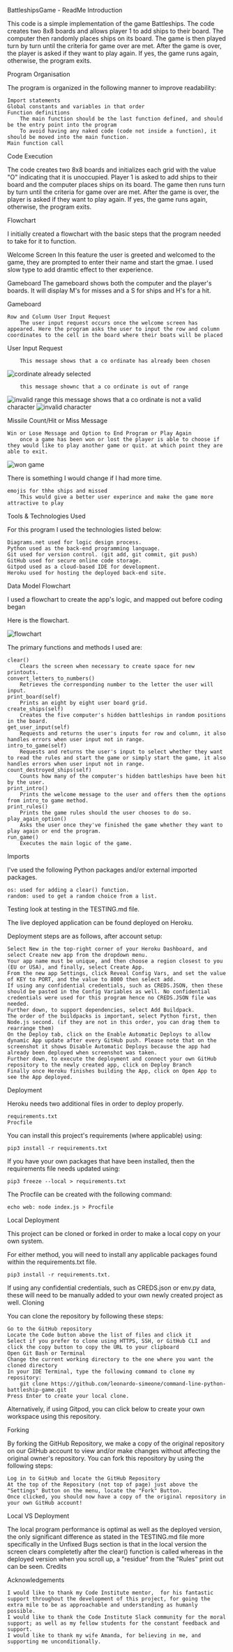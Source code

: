 BattleshipsGame - ReadMe
Introduction

This code is a simple implementation of the game Battleships. The code creates two 8x8 boards and allows player 1 to add ships to their board. The computer then randomly places ships on its board. The game is then played turn by turn until the criteria for game over are met. After the game is over, the player is asked if they want to play again. If yes, the game runs again, otherwise, the program exits.

Program Organisation

The program is organized in the following manner to improve readability:

    Import statements
    Global constants and variables in that order
    Function definitions
        The main function should be the last function defined, and should be the entry point into the program
        To avoid having any naked code (code not inside a function), it should be moved into the main function.
    Main function call

Code Execution

The code creates two 8x8 boards and initializes each grid with the value "O" indicating that it is unoccupied. Player 1 is asked to add ships to their board and the computer places ships on its board. The game then runs turn by turn until the criteria for game over are met. After the game is over, the player is asked if they want to play again. If yes, the game runs again, otherwise, the program exits.

Flowchart

I initially created a flowchart with the basic steps that the program needed to take for it to function. 


Welcome Screen
        In this feature the user is greeted and welcomed to the game, they are prompted to enter their name and start the gmae. I used slow type to add dramtic effect to ther experience. 



Gameboard
        The gameboard shows both the computer and the player's boards.  It will display M's for misses and a S for ships and H's for a hit.

Gameboard

    Row and Column User Input Request
        The user input request occurs once the welcome screen has appeared. Here the program asks the user to input the row and column coordinates to the cell in the board where their boats will be placed

User Input Request

    
        This message shows that a co ordinate has already been chosen
![cordinate already selected](./images/already_input.png)

        this message shownc that a co ordinate is out of range
![invalid range](./images/invalid_locationa9.png)
        this message shows that a co ordinate is not a valid character
![invalid character](./images/invalid_inputaa.png)

Missile Count/Hit or Miss Message

    Win or Lose Message and Option to End Program or Play Again
        once a game has been won or lost the player is able to choose if they would like to play another game or quit. at which point they are able to exit.

![won game](./images/won_game.png)


There is something I would change if I had more time.

    emojis for thhe ships and missed
        This would give a better user experince and make the game more attractive to play
    

Tools & Technologies Used

For this program I used the technologies listed below:

    Diagrams.net used for logic design process.
    Python used as the back-end programming language.
    Git used for version control. (git add, git commit, git push)
    GitHub used for secure online code storage.
    Gitpod used as a cloud-based IDE for development.
    Heroku used for hosting the deployed back-end site.
   

Data Model
Flowchart

I used a flowchart to create the app's logic, and mapped out before coding began 

Here is the flowchart.

![flowchart](./images/flow.png)


The primary functions and methods I used are:

    clear()
        Clears the screen when necessary to create space for new printouts.
    convert_letters_to_numbers()
        Retrieves the corresponding number to the letter the user will input.
    print_board(self)
        Prints an eight by eight user board grid.
    create_ships(self)
        Creates the five computer's hidden battleships in random positions in the board.
    get_user_input(self)
        Requests and returns the user's inputs for row and column, it also handles errors when user input not in range.
    intro_to_game(self)
        Requests and returns the user's input to select whether they want to read the rules and start the game or simply start the game, it also handles errors when user input not in range.
    count_destroyed_ships(self)
        Counts how many of the computer's hidden battleships have been hit by the user.
    print_intro()
        Prints the welcome message to the user and offers them the options from intro_to game method.
    print_rules()
        Prints the game rules should the user chooses to do so.
    play_again_option()
        Asks the user once they've finished the game whether they want to play again or end the program.
    run_game()
        Executes the main logic of the game.

Imports

I've used the following Python packages and/or external imported packages.

    os: used for adding a clear() function.
    random: used to get a random choice from a list.

Testing
look at testing in the TESTING.md file.

The live deployed application can be found deployed on Heroku.


Deployment steps are as follows, after account setup:

    Select New in the top-right corner of your Heroku Dashboard, and select Create new app from the dropdown menu.
    Your app name must be unique, and then choose a region closest to you (EU or USA), and finally, select Create App.
    From the new app Settings, click Reveal Config Vars, and set the value of KEY to PORT, and the value to 8000 then select add.
    If using any confidential credentials, such as CREDS.JSON, then these should be pasted in the Config Variables as well. No confidential credentials were used for this program hence no CREDS.JSON file was needed.
    Further down, to support dependencies, select Add Buildpack.
    The order of the buildpacks is important, select Python first, then Node.js second. (if they are not in this order, you can drag them to rearrange them)
    On the Deploy tab, click on the Enable Automatic Deploys to allow dynamic App update after every GitHub push. Please note that on the screenshot it shows Disable Automatic Deploys because the app had already been deployed when screenshot was taken.
    Further down, to execute the deployment and connect your own GitHub repository to the newly created app, click on Deploy Branch
    Finally once Heroku finishes building the App, click on Open App to see the App deployed.

Deployment

Heroku needs two additional files in order to deploy properly.

    requirements.txt
    Procfile

You can install this project's requirements (where applicable) using:

    pip3 install -r requirements.txt 

If you have your own packages that have been installed, then the requirements file needs updated using:

    pip3 freeze --local > requirements.txt

The Procfile can be created with the following command:

    echo web: node index.js > Procfile

Local Deployment

This project can be cloned or forked in order to make a local copy on your own system.

For either method, you will need to install any applicable packages found within the requirements.txt file.

    pip3 install -r requirements.txt.

If using any confidential credentials, such as CREDS.json or env.py data, these will need to be manually added to your own newly created project as well.
Cloning

You can clone the repository by following these steps:

    Go to the GitHub repository
    Locate the Code button above the list of files and click it
    Select if you prefer to clone using HTTPS, SSH, or GitHub CLI and click the copy button to copy the URL to your clipboard
    Open Git Bash or Terminal
    Change the current working directory to the one where you want the cloned directory
    In your IDE Terminal, type the following command to clone my repository:
        git clone https://github.com/leonardo-simeone/command-line-python-battleship-game.git
    Press Enter to create your local clone.

Alternatively, if using Gitpod, you can click below to create your own workspace using this repository.

Forking

By forking the GitHub Repository, we make a copy of the original repository on our GitHub account to view and/or make changes without affecting the original owner's repository. You can fork this repository by using the following steps:

    Log in to GitHub and locate the GitHub Repository
    At the top of the Repository (not top of page) just above the "Settings" Button on the menu, locate the "Fork" Button.
    Once clicked, you should now have a copy of the original repository in your own GitHub account!

Local VS Deployment

The local program performance is optimal as well as the deployed version, the only significant difference as stated in the TESTING.md file more specifically in the Unfixed Bugs section is that in the local version the screen clears completetly after the clear() function is called whereas in the deployed version when you scroll up, a "residue" from the "Rules" print out can be seen.
Credits

Acknowledgements

    I would like to thank my Code Institute mentor,  for his fantastic support throughout the development of this project, for going the extra mile to be as approachable and understanding as humanly possible.
    I would like to thank the Code Institute Slack community for the moral support; as well as my fellow students for the constant feedback and support.
    I would like to thank my wife Amanda, for believing in me, and supporting me unconditionally.
